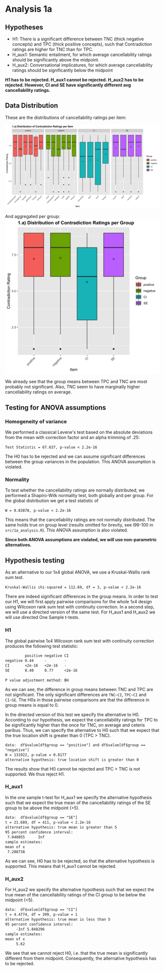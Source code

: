 # Analysis 1a

## Hypotheses
- H1: There is a significant difference between TNC (thick negative concepts) and TPC (thick positive concepts), such that Contradiction ratings are higher for TNC than for TPC.
- H_aux1: Semantic entailment, for which average cancellability ratings should be significantly above the midpoint.
- H_aux2: Conversational implicatures, for which average cancellability ratings should be significantly below the midpoint

**H1 has to be rejected. H_aux1 cannot be rejected. H_aux2 has to be rejected. However, CI and SE have significantly different avg cancellability ratings.**

## Data Distribution
These are the distributions of cancellability ratings per item:

![per item](/output/plots/1a_boxplot_item.png)

And aggregated per group:
![per item](/output/plots/1a_boxplot_group.png)

We already see that the group means between TPC and TNC are most probably not significant. Also, TNC seem to have marginally higher cancellability ratings on average.

## Testing for ANOVA assumptions
### Homogeneity of variance
We performed a classical Levene's test based on the absolute deviations from the mean with correction factor and an alpha trimming of .25:

`Test Statistic = 67.637, p-value < 2.2e-16`

The H0 has to be rejected and we can assume significant differences between the group variances in the population. This ANOVA assumption is violated.

### Normality
To test whether the cancellability ratings are normally distributed, we performed a Shapiro-Wilk normality test, both globally and per group. For the global distribution we get a test statistic of

`W = 0.83878, p-value < 2.2e-16`

This means that the cancellability ratings are not normally distributed. The same holds true on group level (results omitted for brevity, see l99-100 in `src/1a_analysis.R`). This ANOVA assumption is also violated.

**Since both ANOVA assumptions are violated, we will use non-parametric alternatives.**

## Hypothesis testing
As an alternative to our 1x4 global ANOVA, we use a Kruskal-Wallis rank sum test.

`Kruskal-Wallis chi-squared = 112.69, df = 3, p-value < 2.2e-16`

There are indeed significant differences in the group means. In order to test our H1, we will first apply pairwise comparisons for the whole 1x4 design using Wilcoxon rank sum test with continuity correction. In a second step, we will use a directed version of the same test. For H_aux1 and H_aux2 we will use directed One Sample t-tests.

### H1
The global pairwise 1x4 Wilcoxon rank sum test with continuity correction produces the following test statistic:

```
         positive negative CI    
negative 0.44     -        -     
CI       <2e-16   <2e-16   -     
SE       0.40     0.77     <2e-16

P value adjustment method: BH
```

As we can see, the difference in group means between TNC and TPC are not significant. The only significant differences are `TNC~CI`, `TPC~CI` and `CI~SE`. The H0s in those pairwise comparisons are that the difference in group means is equal to 0.

In the directed version of this test we specify the alternative to H0. According to our hypothesis, we expect the cancellability ratings for TPC to be significantly higher than the once for TNC, on average and ceteris paribus. Thus, we can specify the alternative to H0 such that we expect that the true location shift is greater than 0 (TPC > TNC).

```
data:  df$value[df$group == "positive"] and df$value[df$group == "negative"]
W = 131922, p-value = 0.8177
alternative hypothesis: true location shift is greater than 0
```

The results show that H0 cannot be rejected and TPC > TNC is not supported. We thus reject H1.

### H_aux1
In the one sample t-test for H_aux1 we specify the alternative hypothesis such that we expect the true mean of the cancellability ratings of the SE group to be above the midpoint (>5).

```
data:  df$value[df$group == "SE"]
t = 21.689, df = 411, p-value < 2.2e-16
alternative hypothesis: true mean is greater than 5
95 percent confidence interval:
 7.040855      Inf
sample estimates:
mean of x
 7.208738
```

As we can see, H0 has to be rejected, so that the alternative hypothesis is supported. This means that H_aux1 cannot be rejected.

### H_aux2
For H_aux2 we specify the alternative hypothesis such that we expect the true mean of the cancellability ratings of the CI group to be below the midpoint (<5).

```
data:  df$value[df$group == "CI"]
t = 4.4774, df = 399, p-value = 1
alternative hypothesis: true mean is less than 5
95 percent confidence interval:
     -Inf 5.848296
sample estimates:
mean of x
     5.62
```

We see that we cannot reject H0, i.e. that the true mean is significantly different from them midpoint. Consequently, the alternative hypothesis has to be rejected.
